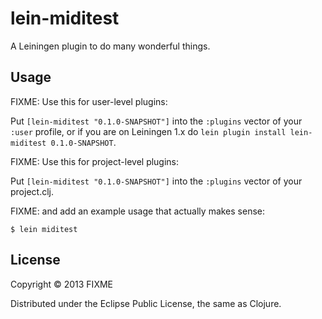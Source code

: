 # lein-miditest

A Leiningen plugin to do many wonderful things.

## Usage

FIXME: Use this for user-level plugins:

Put `[lein-miditest "0.1.0-SNAPSHOT"]` into the `:plugins` vector of your
`:user` profile, or if you are on Leiningen 1.x do `lein plugin install
lein-miditest 0.1.0-SNAPSHOT`.

FIXME: Use this for project-level plugins:

Put `[lein-miditest "0.1.0-SNAPSHOT"]` into the `:plugins` vector of your project.clj.

FIXME: and add an example usage that actually makes sense:

    $ lein miditest

## License

Copyright © 2013 FIXME

Distributed under the Eclipse Public License, the same as Clojure.
